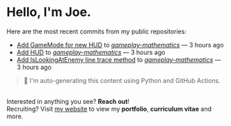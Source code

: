 # Hello, I'm Joe.
Here are the most recent commits from my public repositories:<br>
<!--activity_section_start-->
- [Add GameMode for new HUD](https://github.com/joebinns/gameplay-mathematics/commit/491d4aa9523cd614e2ccd25789d24f1479b58bdc) to [*gameplay-mathematics*](https://github.com/joebinns/gameplay-mathematics) — 3 hours ago
- [Add HUD](https://github.com/joebinns/gameplay-mathematics/commit/94d1fc38744d30b21227b2eb0670f7ffeb42e031) to [*gameplay-mathematics*](https://github.com/joebinns/gameplay-mathematics) — 3 hours ago
- [Add IsLookingAtEnemy line trace method](https://github.com/joebinns/gameplay-mathematics/commit/96b8878152cea82eddb11ea5432d0a8497b66b54) to [*gameplay-mathematics*](https://github.com/joebinns/gameplay-mathematics) — 3 hours ago
<!--activity_section_end-->
> 🚀 I'm auto-generating this content using Python and GitHub Actions.

<br>Interested in anything you see? **Reach out**!<br>
Recruiting? Visit [my website](https://joebinns.com/) to view my **portfolio**, **curriculum vitae** and more.
